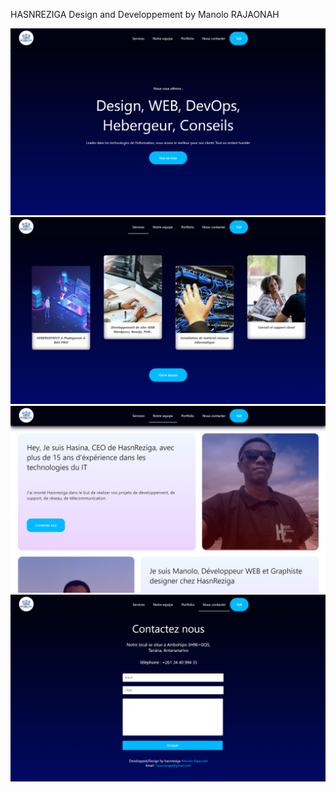 HASNREZIGA Design and Developpement by Manolo RAJAONAH

<img src="illustration/Capture1.PNG" />
<img src="illustration/Capture2.PNG" />
<img src="illustration/Capture3.PNG" />
<img src="illustration/Capture4.PNG" />
